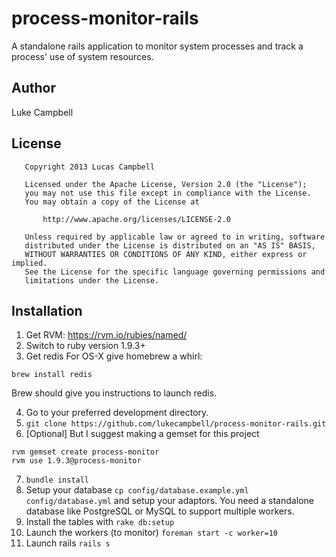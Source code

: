 process-monitor-rails
===

A standalone rails application to monitor system processes and track a process' use of system resources.

Author
---

Luke Campbell 

License
---

       Copyright 2013 Lucas Campbell

       Licensed under the Apache License, Version 2.0 (the "License");
       you may not use this file except in compliance with the License.
       You may obtain a copy of the License at

           http://www.apache.org/licenses/LICENSE-2.0

       Unless required by applicable law or agreed to in writing, software
       distributed under the License is distributed on an "AS IS" BASIS,
       WITHOUT WARRANTIES OR CONDITIONS OF ANY KIND, either express or implied.
       See the License for the specific language governing permissions and
       limitations under the License.

Installation
---

1. Get RVM: https://rvm.io/rubies/named/
2. Switch to ruby version 1.9.3+
3. Get redis
For OS-X give homebrew a whirl:
```
brew install redis
```

Brew should give you instructions to launch redis.


4. Go to your preferred development directory.  
5. `git clone https://github.com/lukecampbell/process-monitor-rails.git`
6. [Optional] But I suggest making a gemset for this project
```
rvm gemset create process-monitor
rvm use 1.9.3@process-monitor
```
7. `bundle install`
8. Setup your database `cp config/database.example.yml config/database.yml` and setup your adaptors.  You need a standalone database like PostgreSQL or MySQL to support multiple workers.
9. Install the tables with `rake db:setup`
10. Launch the workers (to monitor) `foreman start -c worker=10`
11. Launch rails `rails s`



